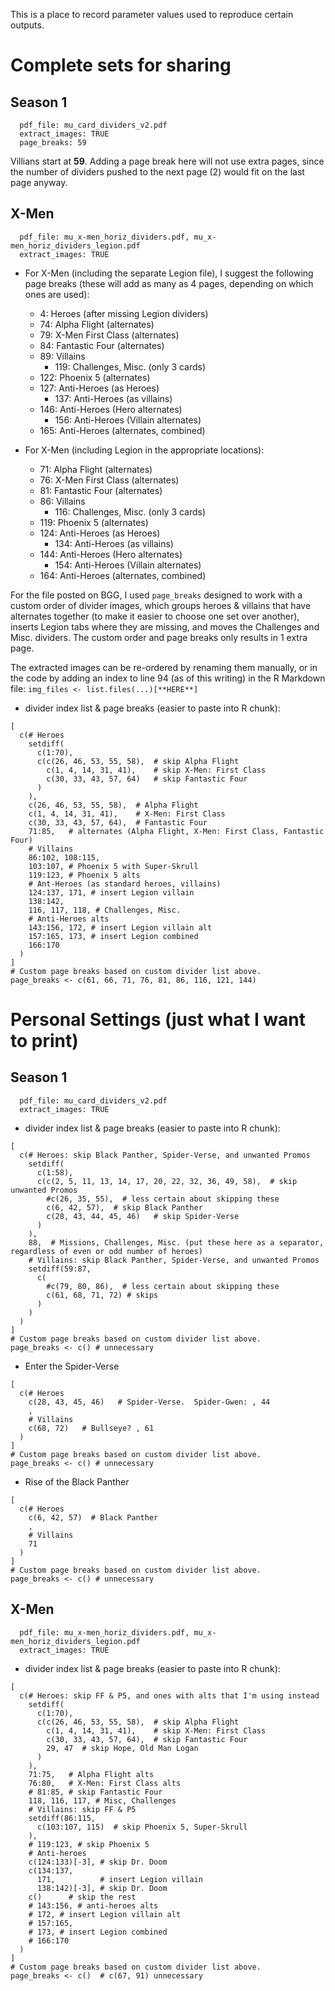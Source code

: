 This is a place to record parameter values used to reproduce certain outputs.

# Complete sets for sharing

## Season 1 

```
  pdf_file: mu_card_dividers_v2.pdf
  extract_images: TRUE
  page_breaks: 59
```

Villians start at **59**.  Adding a page break here will not use extra pages, since the number of dividers pushed to the next page (2) would fit on the last page anyway.

## X-Men

```
  pdf_file: mu_x-men_horiz_dividers.pdf, mu_x-men_horiz_dividers_legion.pdf
  extract_images: TRUE
```

+ For X-Men (including the separate Legion file), I suggest the following page breaks (these will add as many as 4 pages, depending on which ones are used):

    - 4: Heroes (after missing Legion dividers)
    - 74: Alpha Flight (alternates)
    - 79: X-Men First Class (alternates)
    - 84: Fantastic Four (alternates)
    - 89: Villains
      - 119: Challenges, Misc. (only 3 cards)
    - 122: Phoenix 5 (alternates)
    - 127: Anti-Heroes (as Heroes)
      - 137: Anti-Heroes (as villains)
    - 146: Anti-Heroes (Hero alternates)
      - 156: Anti-Heroes (Villain alternates)
    - 165: Anti-Heroes (alternates, combined)

+ For X-Men (including Legion in the appropriate locations):

    - 71: Alpha Flight (alternates)
    - 76: X-Men First Class (alternates)
    - 81: Fantastic Four (alternates)
    - 86: Villains
      - 116: Challenges, Misc. (only 3 cards)
    - 119: Phoenix 5 (alternates)
    - 124: Anti-Heroes (as Heroes)
      - 134: Anti-Heroes (as villains)
    - 144: Anti-Heroes (Hero alternates)
      - 154: Anti-Heroes (Villain alternates)
    - 164: Anti-Heroes (alternates, combined)


For the file posted on BGG, I used `page_breaks` designed to work with a custom order of divider images, which groups heroes & villains that have alternates together (to make it easier to choose one set over another), inserts Legion tabs where they are missing, and moves the Challenges and Misc. dividers.  The custom order and page breaks only results in 1 extra page.  

The extracted images can be re-ordered by renaming them manually, or in the code by adding an index to line 94 (as of this writing) in the R Markdown file: `img_files <- list.files(...)[**HERE**]`

* divider index list & page breaks (easier to paste into R chunk): 
```
[
  c(# Heroes
    setdiff(
      c(1:70),
      c(c(26, 46, 53, 55, 58),  # skip Alpha Flight
        c(1, 4, 14, 31, 41),    # skip X-Men: First Class
        c(30, 33, 43, 57, 64)   # skip Fantastic Four
      )
    ),
    c(26, 46, 53, 55, 58),  # Alpha Flight
    c(1, 4, 14, 31, 41),    # X-Men: First Class
    c(30, 33, 43, 57, 64),  # Fantastic Four
    71:85,   # alternates (Alpha Flight, X-Men: First Class, Fantastic Four)
    # Villains
    86:102, 108:115,
    103:107, # Phoenix 5 with Super-Skrull
    119:123, # Phoenix 5 alts
    # Ant-Heroes (as standard heroes, villains)
    124:137, 171, # insert Legion villain
    138:142,
    116, 117, 118, # Challenges, Misc.
    # Anti-Heroes alts
    143:156, 172, # insert Legion villain alt
    157:165, 173, # insert Legion combined
    166:170
  )
]
# Custom page breaks based on custom divider list above.
page_breaks <- c(61, 66, 71, 76, 81, 86, 116, 121, 144)
```




# Personal Settings (just what I want to print)

## Season 1 

```
  pdf_file: mu_card_dividers_v2.pdf
  extract_images: TRUE
```

* divider index list & page breaks (easier to paste into R chunk): 
```
[
  c(# Heroes: skip Black Panther, Spider-Verse, and unwanted Promos
    setdiff(
      c(1:58),
      c(c(2, 5, 11, 13, 14, 17, 20, 22, 32, 36, 49, 58),  # skip unwanted Promos
        #c(26, 35, 55),  # less certain about skipping these
        c(6, 42, 57),  # skip Black Panther
        c(28, 43, 44, 45, 46)   # skip Spider-Verse
      )
    ),
    88,  # Missions, Challenges, Misc. (put these here as a separator, regardless of even or odd number of heroes)
    # Villains: skip Black Panther, Spider-Verse, and unwanted Promos
    setdiff(59:87, 
      c(
        #c(79, 80, 86),  # less certain about skipping these
        c(61, 68, 71, 72) # skips
      )
    )
  )
]
# Custom page breaks based on custom divider list above.
page_breaks <- c() # unnecessary
```

* Enter the Spider-Verse
```
[
  c(# Heroes
    c(28, 43, 45, 46)   # Spider-Verse.  Spider-Gwen: , 44
    ,
    # Villains
    c(68, 72)   # Bullseye? , 61
  )
]
# Custom page breaks based on custom divider list above.
page_breaks <- c() # unnecessary
```


* Rise of the Black Panther
```
[
  c(# Heroes
    c(6, 42, 57)  # Black Panther
    ,
    # Villains
    71
  )
]
# Custom page breaks based on custom divider list above.
page_breaks <- c() # unnecessary
```


 
## X-Men

```
  pdf_file: mu_x-men_horiz_dividers.pdf, mu_x-men_horiz_dividers_legion.pdf
  extract_images: TRUE
```

* divider index list & page breaks (easier to paste into R chunk): 
```
[
  c(# Heroes: skip FF & P5, and ones with alts that I'm using instead
    setdiff(
      c(1:70),
      c(c(26, 46, 53, 55, 58),  # skip Alpha Flight
        c(1, 4, 14, 31, 41),    # skip X-Men: First Class
        c(30, 33, 43, 57, 64),  # skip Fantastic Four
        29, 47  # skip Hope, Old Man Logan
      )
    ),
    71:75,   # Alpha Flight alts
    76:80,   # X-Men: First Class alts
    # 81:85, # skip Fantastic Four
    118, 116, 117, # Misc, Challenges
    # Villains: skip FF & P5
    setdiff(86:115, 
      c(103:107, 115)  # skip Phoenix 5, Super-Skrull
    ),  
    # 119:123, # skip Phoenix 5
    # Anti-heroes
    c(124:133)[-3], # skip Dr. Doom
    c(134:137, 
      171,          # insert Legion villain
      138:142)[-3], # skip Dr. Doom
    c()      # skip the rest
    # 143:156, # anti-heroes alts
    # 172, # insert Legion villain alt
    # 157:165, 
    # 173, # insert Legion combined
    # 166:170
  )
]
# Custom page breaks based on custom divider list above.
page_breaks <- c()  # c(67, 91) unnecessary
```


